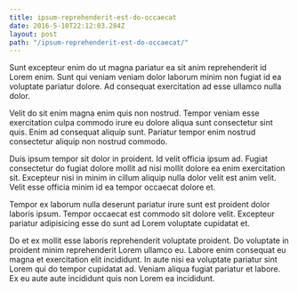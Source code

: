 ```yaml
---
title: ipsum-reprehenderit-est-do-occaecat
date: 2016-5-10T22:12:03.284Z
layout: post
path: "/ipsum-reprehenderit-est-do-occaecat/"
---
```


Sunt excepteur enim do ut magna pariatur ea sit anim reprehenderit id Lorem enim. Sunt qui veniam veniam dolor laborum minim non fugiat id ea voluptate pariatur dolore. Ad consequat exercitation ad esse ullamco nulla dolor.

Velit do sit enim magna enim quis non nostrud. Tempor veniam esse exercitation culpa commodo irure eu dolore aliqua sunt consectetur sint quis. Enim ad consequat aliquip sunt. Pariatur tempor enim nostrud consectetur aliquip non nostrud commodo.

Duis ipsum tempor sit dolor in proident. Id velit officia ipsum ad. Fugiat consectetur do fugiat dolore mollit ad nisi mollit dolore ea enim exercitation sit. Excepteur nisi in minim in cillum aliquip nulla dolor velit est anim velit. Velit esse officia minim id ea tempor occaecat dolore et.

Tempor ex laborum nulla deserunt pariatur irure sunt est proident dolor laboris ipsum. Tempor occaecat est commodo sit dolore velit. Excepteur pariatur adipisicing esse do sunt ad Lorem voluptate cupidatat et.

Do et ex mollit esse laboris reprehenderit voluptate proident. Do voluptate in proident minim reprehenderit Lorem ullamco eu. Labore enim consequat eu magna et exercitation elit incididunt. In aute nisi ea voluptate pariatur sint Lorem qui do tempor cupidatat ad. Veniam aliqua fugiat pariatur et labore. Ex eu aute aute incididunt quis non Lorem ea incididunt.